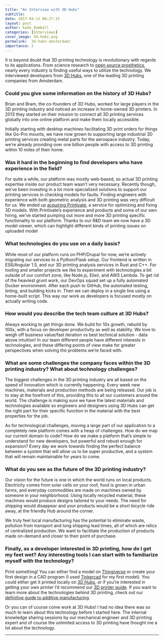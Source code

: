 ```yaml
---
title: "An Interview with 3D Hubs"
subtitle:
date: 2017-04-11 08:27:15
layout: post
author: kado_damball
categories: [Interviews]
cover_image: 3d-hubs.png
permalink:  3d-hubs-amsterdam/
importance: 2
---
```


It is beyond doubt that 3D printing technology is revolutionary with regards to its applications. From science research to [open source prosthetics](https://ultimaker.com/en/stories/17028-meet-luke-and-his-3D-printed-e-nable-hand), nearly every industry is finding useful ways to utilize the technology. We interviewed developers from [3D Hubs](https://www.3dhubs.com/), one of the leading 3D printing companies from Amsterdam.

<!--more--> 

### Could you give some information on the history of 3D Hubs?  

Brian and Bram, the co-founders of 3D Hubs, worked for large players in the 3D printing industry and noticed an increase in home-owned 3D printers. In 2013 they started on their mission to connect all 3D printing services globally into one online platform and make them locally accessible. 

Initially starting with desktop machines facilitating 3D print orders for things like Go-Pro mounts, we have now grown to supporting large industrial 3D printing services creating metal parts for the aerospace industry. Today, we’re already providing over one billion people with access to 3D printing within 10 miles of their home.

### Was it hard in the beginning to find developers who have experience in the field?

For quite a while, our platform was mostly web-based, so actual 3D printing expertise inside our product team wasn’t very necessary. Recently though, we’ve been investing in a lot more specialized solutions to support our printing services in checking models for faults. Finding engineers with experience with both geometric analysis and 3D printing was very difficult for us. We ended up [acquiring Printivate](https://www.3dhubs.com/press/3d-hubs-acquires-printivate), a service for optimizing and fixing 3D models. With Printivate’s experience and products and some of our own hiring, we’ve started pumping out more and more 3D printing specific functionality to our platform. Thanks to our R&D team we now have a 3D model viewer, which can highlight different kinds of printing issues on uploaded model

### What technologies do you use on a daily basis?

While most of our platform runs on PHP/Drupal for now, we’re actively migrating our services to a Python/Flask setup. Our frontend is written in ES6/Angular 1.5, and our 3D printing analysis services in Rust and C++. For tooling and smaller projects we like to experiment with technologies a bit outside of our comfort zone, like Node.js, Elixir, and AWS Lambda.
To get rid of the heaviest grunt work, our DevOps squad set up a fully automated Docker environment. After each push to GitHub, the automated testing, linting, and building kicks in. Then we can deploy in a single line using a home-built script. This way our work as developers is focused mostly on actually writing code.

### How would you describe the tech team culture at 3D Hubs?
Always working to get things done. We build for 10x growth, rebuild by 100x, with a focus on developer productivity as well as stability. We love to weigh off business value/fast iteration vs best technical solution - data above intuition! In our team different people have different interests in technologies, and these differing points of view make for greater perspectives when solving the problems we’re faced with.

### What are some challenges the company faces within the 3D printing industry? What about technology challenges?

The biggest challenges in the 3D printing industry are all based on the speed of innovation which is currently happening. Every week new machines, materials and production methods are being released. Our job is to stay at the forefront of this, providing this to all our customers around the world. The challenge is making sure we have the latest materials and technologies available so engineers and designers using 3D Hubs can get the right part for their specific function in the material with the best properties for the job.

As for technological challenges, moving a large part of our application to a completely new platform comes with a heap of challenges. How do we map our current domain to code? How do we make a platform that’s simple to understand for new developers, but powerful and robust enough for expansion? Every day we work towards finding the perfect balance between a system that will allow us to be super productive, and a system that will remain maintainable for years to come.

### What do you see as the future of the 3D printing industry?

Our vision for the future is one in which the world runs on local products. Electricity comes from solar cells on your roof, food is grown in urban farms, and everyday commodities are made on machines owned by someone in your neighborhood. Using locally recycled material, these machines would produce designs tailored to your needs. The need for shipping would disappear and your products would be a short bicycle ride away, at the friendly Hub around the corner.

We truly feel local manufacturing has the potential to eliminate waste, pollution from transport and long shipping lead times, all of which are relics of centralized production. We want to facilitate the production of products made on-demand and closer to their point of purchase.

### Finally, as a developer interested in 3D printing, how do I get my feet wet? Any interesting tools I can start with to familiarize myself with the technology?
Print something! You can either find a model on [Thingiverse](https://www.thingiverse.com/) or create your first design in a CAD program (I used [Tinkercad](https://www.tinkercad.com/) for my first model). You could either get it printed locally on [3D Hubs](https://www.3dhubs.com/3dprint ), or if you’re interested in getting your own printer I’d recommend our [3D printer guide](https://www.3dhubs.com/best-3d-printer-guide). If you want to learn more about the technologies behind 3D printing, check out our [definitive guide to additive manufacturing](https://www.3dhubs.com/what-is-3d-printing).

Or you can of course come work at 3D Hubs! I had no idea there was so much to learn about this technology before I started here. The internal knowledge sharing sessions by our mechanical engineer and 3D printing expert and of course the unlimited access to 3D printing have thought me a lot about the technology.

* * *
